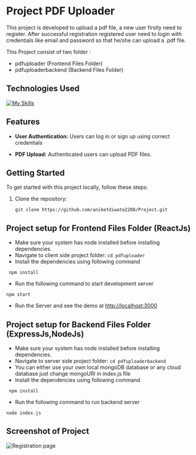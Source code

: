 # Project PDF Uploader
This project is developed to upload a pdf file, a new user firstly need to register. After successful registration registered user need to login with credentials like email and password so that he/she can upload a .pdf file.

This Project consist of two folder :
- pdfuploader (Frontend Files Folder) 
- pdfuploaderbackend (Backend Files Folder)

## Technologies Used 
[![My Skills](https://skillicons.dev/icons?i=html,css,js,mongodb,express,react,nodejs,github,&perline=8)](https://skillicons.dev)
## Features

- **User Authentication:** Users can log in or sign up using correct credentials

- **PDF Upload:** Authenticated users can upload PDF files.

## Getting Started
To get started with this project locally, follow these steps:

1. Clone the repository:

   ```
   git clone https://github.com/aniketdiwate2208/Project.git
   ```
  

## Project setup for Frontend Files Folder (ReactJs) 

- Make sure your system has node installed before installing dependencies.
- Navigate to client side project folder:
  `cd pdfuploader`
- Install the dependencies using following command
```
 npm install 
```
- Run the following command to start development server
```
npm start
```
- Run the Server and see the demo at [http://localhost:3000](http://localhost:3000)

## Project setup for Backend Files Folder (ExpressJs,NodeJs) 

- Make sure your system has node installed before installing dependencies.
- Navigate to server side project folder:
  `cd pdfuploaderbackend`
- You can either use your own local mongoDB database or any cloud database just change mongoURI in index.js file
- Install the dependencies using following command
```
 npm install 
```
- Run the following command to run backend server
```
node index.js
```

## Screenshot of Project
![Registration page](https://github.com/aniketdiwate2208/Project/blob/main/assets/Registration%20Page)
